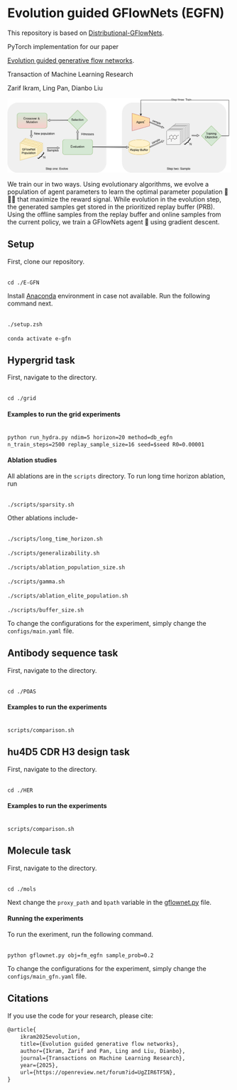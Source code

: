 
#  Evolution guided GFlowNets (EGFN)

This repository is based on [Distributional-GFlowNets](https://github.com/zdhNarsil/Distributional-GFlowNets).

  

PyTorch implementation for our paper

  

[Evolution guided generative flow networks](https://openreview.net/forum?id=UgZIR6TF5N).

Transaction of Machine Learning Research

Zarif Ikram, Ling Pan, Dianbo Liu

  
  

![EGFN Architecture](assets/egfn_architecture.png)

  

We train our in two ways. Using evolutionary algorithms, we evolve a population of agent parameters to learn the optimal parameter population :robot::robot::robot: that maximize the reward signal. While evolution in the evolution step, the generated samples get stored in the prioritized replay buffer (PRB). Using the offline samples from the replay buffer and online samples from the current policy, we train a GFlowNets agent :robot: using gradient descent.

  

##  Setup

First, clone our repository.

```

cd ./E-GFN

```

Install [Anaconda](http://anaconda.org) environment in case not available. Run the following command next.

```

./setup.zsh

conda activate e-gfn

```

  

##  Hypergrid task

First, navigate to the directory.

```

cd ./grid

```

####  Examples to run the grid experiments

```

python run_hydra.py ndim=5 horizon=20 method=db_egfn n_train_steps=2500 replay_sample_size=16 seed=$seed R0=0.00001

```

####  Ablation studies

All ablations are in the `scripts` directory. To run long time horizon ablation, run

```

./scripts/sparsity.sh

```

Other ablations include-

```

./scripts/long_time_horizon.sh

./scripts/generalizability.sh

./scripts/ablation_population_size.sh

./scripts/gamma.sh

./scripts/ablation_elite_population.sh

./scripts/buffer_size.sh

```

To change the configurations for the experiment, simply change the `configs/main.yaml` file.

  
##  Antibody sequence task

First, navigate to the directory.

```

cd ./POAS

```

####  Examples to run the experiments

```

scripts/comparison.sh

```


##  hu4D5 CDR H3 design task

First, navigate to the directory.

```

cd ./HER

```

####  Examples to run the experiments

```

scripts/comparison.sh

```





##  Molecule task

First, navigate to the directory.

```

cd ./mols

```

Next change the `proxy_path` and `bpath` variable in the [gflownet.py](https://github.com/zarifikram/E-GFN/blob/main/mols/gflownet.py) file.

  

####  Running the experiments

To run the exeriment, run the following command.

```

python gflownet.py obj=fm_egfn sample_prob=0.2

```

To change the configurations for the experiment, simply change the `configs/main_gfn.yaml` file.




##  Citations

If you use the code for your research, please cite:

```
@article{
	ikram2025evolution,
	title={Evolution guided generative flow networks},
	author={Ikram, Zarif and Pan, Ling and Liu, Dianbo},
	journal={Transactions on Machine Learning Research},
	year={2025},
	url={https://openreview.net/forum?id=UgZIR6TF5N},
}
```
